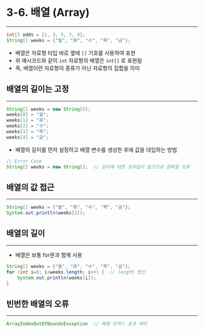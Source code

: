 # 3-6. 배열 (Array)

---

```java
int[] odds = {1, 3, 5, 7, 9};
String[] weeks = {"월", "화", "수", "목", "금"};
```

- 배열은 자료형 타입 바로 옆에 `[]` 기호를 사용하여 표현
- 위 예시코드와 같이 `int` 자료형의 배열은 `int[]` 로 표현됨
- 즉, 배열이란 자료형의 종류가 아닌 자료형의 집합을 의미

## 배열의 길이는 고정

---

```java
String[] weeks = new String[5];
weeks[0] = "월";
weeks[1] = "화";
weeks[2] = "수";
weeks[3] = "목";
weeks[4] = "금";
```

- 배열의 길이를 먼저 설정하고 배열 변수를 생성한 후에 값을 대입하는 방법

```java
// Error Case
String[] weeks = new String[];  // 길이에 대한 숫자값이 없으므로 컴파일 오류
```

## 배열의 값 접근

---

```java
String[] weeks = {"월", "화", "수", "목", "금"};
System.out.println(weeks[3]);
```

## 배열의 길이

---

- 배열은 보통 for문과 함께 사용

```java
String[] weeks = {"월", "화", "수", "목", "금"};
for (int i=0; i<weeks.length; i++) {  // length 연산
    System.out.println(weeks[i]);
}
```

## 빈번한 배열의 오류

---

```java
ArrayIndexOutOfBoundsException  // 배열 인덱스 초과 에러
```


